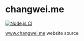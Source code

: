 # changwei.me

[![Node.js CI](https://github.com/cw1997/changwei.me/actions/workflows/node.js.yml/badge.svg)](https://github.com/cw1997/changwei.me/actions/workflows/node.js.yml)

www.changwei.me website source
